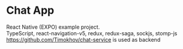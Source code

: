 # Chat App
React Native (EXPO) example project.\
TypeScript, react-navigation-v5, redux, redux-saga, sockjs, stomp-js\
https://github.com/Timokhov/chat-service is used as backend


